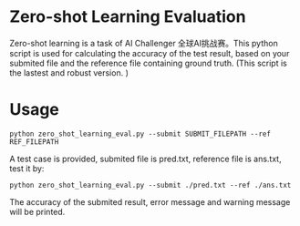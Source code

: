 # Zero-shot Learning Evaluation
Zero-shot learning is a task of AI Challenger 全球AI挑战赛。This python script is used for calculating the accuracy of the test result, based on your submited file and the reference file containing ground truth.  (This script is the lastest and robust version. )
# Usage
```
python zero_shot_learning_eval.py --submit SUBMIT_FILEPATH --ref REF_FILEPATH
```
A test case is provided, submited file is pred.txt, reference file is ans.txt, test it by:
```
python zero_shot_learning_eval.py --submit ./pred.txt --ref ./ans.txt   
```
The accuracy of the submited result, error message and warning message will be printed.    
